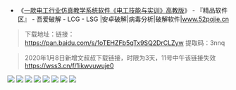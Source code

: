 - 《[一款电工行业仿真教学系统软件《电工技能与实训》高教版](https://www.52pojie.cn/thread-1087350-1-1.html)》 - 『精品软件区』 - 吾爱破解 - LCG - LSG |安卓破解|病毒分析|破解软件|www.52pojie.cn 
 
 > 下载地址：链接：https://pan.baidu.com/s/1oTEHZFb5qTx9SQ2DrCLZyw
提取码：3nnq

 > 2020年1月8日新增文叔叔下载链接，时限为3天，11号中午该链接失效 https://wss3.cn/f/1ikwvuwuje0

<img src="https://attach.52pojie.cn/forum/202001/07/230659fmubem1d2ouumd4g.png"/>

<img src="https://attach.52pojie.cn/forum/202001/07/230704tydodoxydwa2w3wx.png"/>

<img src="https://attach.52pojie.cn/forum/202001/07/230707hbys9o71wooob915.png"/>

<img src="https://attach.52pojie.cn/forum/202001/07/230714hqbl7rlk3pzvfovl.png"/>

<img src="https://attach.52pojie.cn/forum/202001/07/230712cda9p0zeadkgkc79.png"/>

<img src="https://attach.52pojie.cn/forum/202001/07/230717khx9fpml8jilpign.png"/>

<img src="https://attach.52pojie.cn/forum/202001/07/230719uyi40qlcal6zzyzc.png"/>

<img src="https://attach.52pojie.cn/forum/202001/07/230721xz2g2p2yw324eww3.png"/>
